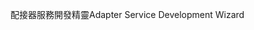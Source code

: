<span data-ttu-id="023d3-101">配接器服務開發精靈</span><span class="sxs-lookup"><span data-stu-id="023d3-101">Adapter Service Development Wizard</span></span>